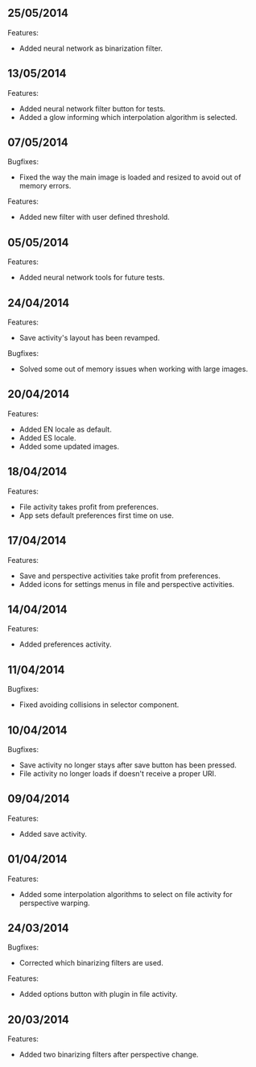 ## 25/05/2014

Features:

  - Added neural network as binarization filter.


## 13/05/2014

Features:

  - Added neural network filter button for tests.
  - Added a glow informing which interpolation algorithm is selected.

## 07/05/2014

Bugfixes:

  - Fixed the way the main image is loaded and resized to avoid out of memory errors.

Features:

  - Added new filter with user defined threshold.

## 05/05/2014

Features:

  - Added neural network tools for future tests.

## 24/04/2014

Features:

  - Save activity's layout has been revamped.

Bugfixes:

  - Solved some out of memory issues when working with large images.

## 20/04/2014

Features:

  - Added EN locale as default.
  - Added ES locale.
  - Added some updated images.

## 18/04/2014

Features:

  - File activity takes profit from preferences.
  - App sets default preferences first time on use.


## 17/04/2014

Features:

  - Save and perspective activities take profit from preferences.
  - Added icons for settings menus in file and perspective activities.


## 14/04/2014

Features:

  - Added preferences activity.
  
## 11/04/2014

Bugfixes:

  - Fixed avoiding collisions in selector component.

## 10/04/2014

Bugfixes:

  - Save activity no longer stays after save button has been pressed.
  - File activity no longer loads if doesn't receive a proper URI.

## 09/04/2014

Features:

  - Added save activity.

## 01/04/2014

Features:

  - Added some interpolation algorithms to select on file activity for perspective warping.
  
## 24/03/2014

Bugfixes:

  - Corrected which binarizing filters are used.

Features:

  - Added options button with plugin in file activity.

## 20/03/2014

Features:

  - Added two binarizing filters after perspective change.
